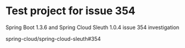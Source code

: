 Test project for issue 354
==========================


Spring Boot 1.3.6 and Spring Cloud Sleuth 1.0.4 issue 354 investigation

spring-cloud/spring-cloud-sleuth#354